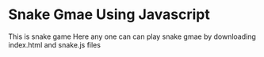 # Snake Gmae Using Javascript
This is snake game
Here any one can can play snake gmae by downloading index.html and snake.js files
